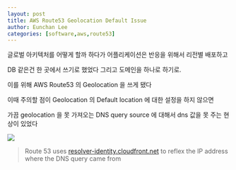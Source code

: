 ```yaml
---
layout: post
title: AWS Route53 Geolocation Default Issue
author: Eunchan Lee
categories: [software,aws,route53]
---
```


글로벌 아키텍처를 어떻게 할까 하다가 어플리케이션은 반응을 위해서 리전별 배포하고

DB 같은건 한 곳에서 쓰기로 했었다 그리고 도메인을 하나로 하기로.

이를 위해 AWS Route53 의 Geolocation 을 쓰게 됐다

이때 주의할 점이 Geolocation 의 Default location 에 대한 설정을 하지 않으면 

가끔 geolocation 을 못 가져오는 DNS query source 에 대해서 dns 값을 못 주는 현상이 있었다

![](https://i.imgur.com/zyA4E2n.png)

> Route 53 uses [resolver-identity.cloudfront.net](http://resolver-identity.cloudfront.net/) to reflex the IP address where the DNS query came from
